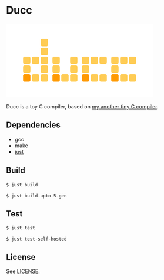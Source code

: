 # Ducc

![Ducc logo](./assets/logo.svg)

Ducc is a toy C compiler, based on [my another tiny C compiler](https://github.com/nsfisis/P4Dcc).


## Dependencies

* gcc
* make
* [just](https://github.com/casey/just)


## Build

```
$ just build
```

```
$ just build-upto-5-gen
```


## Test

```
$ just test
```

```
$ just test-self-hosted
```


## License

See [LICENSE](./LICENSE).
